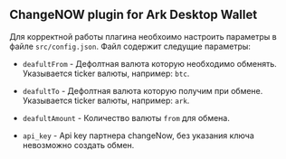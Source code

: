 ## ChangeNOW plugin for Ark Desktop Wallet

Для корректной работы плагина необхоимо настроить параметры в файле `src/config.json`.
Файл содержит следущие параметры:
- `deafultFrom` - Дефолтная валюта которую необходимо обменять. Указывается ticker валюты,
например: `btc`.

- `deafultTo` - Дефолтная валюта которую получим при обмене. Указывается ticker валюты,
например: `ark`.

- `deafultAmount` - Количество валюты `from` для обмена.

- `api_key` - Api key партнера changeNow, без указания ключа невозможно создать обмен.
